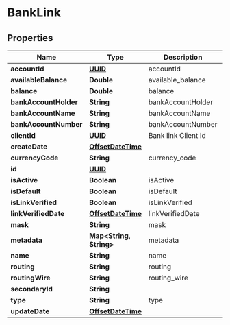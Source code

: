 
# BankLink

## Properties
Name | Type | Description | Notes
------------ | ------------- | ------------- | -------------
**accountId** | [**UUID**](UUID.md) | accountId |  [optional]
**availableBalance** | **Double** | available_balance |  [optional]
**balance** | **Double** | balance |  [optional]
**bankAccountHolder** | **String** | bankAccountHolder | 
**bankAccountName** | **String** | bankAccountName |  [optional]
**bankAccountNumber** | **String** | bankAccountNumber | 
**clientId** | [**UUID**](UUID.md) | Bank link Client Id  |  [optional]
**createDate** | [**OffsetDateTime**](OffsetDateTime.md) |  |  [optional]
**currencyCode** | **String** | currency_code |  [optional]
**id** | [**UUID**](UUID.md) |  |  [optional]
**isActive** | **Boolean** | isActive |  [optional]
**isDefault** | **Boolean** | isDefault |  [optional]
**isLinkVerified** | **Boolean** | isLinkVerified |  [optional]
**linkVerifiedDate** | [**OffsetDateTime**](OffsetDateTime.md) | linkVerifiedDate |  [optional]
**mask** | **String** | mask |  [optional]
**metadata** | **Map&lt;String, String&gt;** | metadata |  [optional]
**name** | **String** | name | 
**routing** | **String** | routing | 
**routingWire** | **String** | routing_wire |  [optional]
**secondaryId** | **String** |  |  [optional]
**type** | **String** | type |  [optional]
**updateDate** | [**OffsetDateTime**](OffsetDateTime.md) |  |  [optional]



